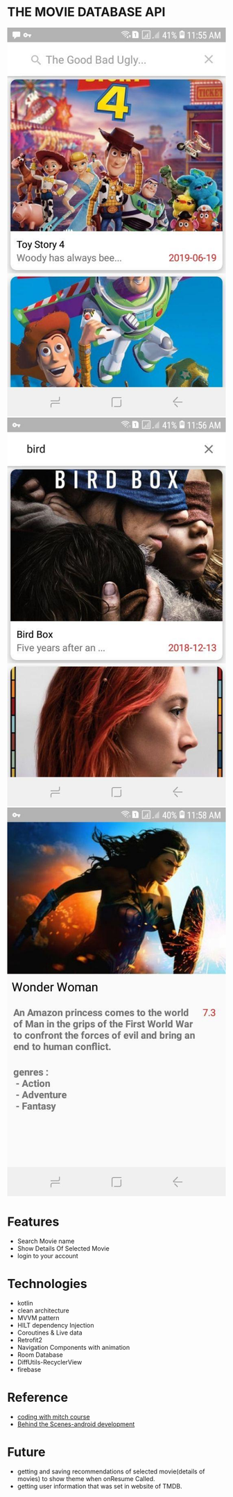 # THE MOVIE DATABASE API

  ![first page](https://github.com/nima-abdpoor/TMDB/blob/kotlin/app/src/main/res/raw/one.jpg)![second page](https://github.com/nima-abdpoor/TMDB/blob/kotlin/app/src/main/res/raw/two.jpg)
  ![third page](https://github.com/nima-abdpoor/TMDB/blob/kotlin/app/src/main/res/raw/three.jpg)

# Features
 - Search Movie name 
 - Show Details Of Selected Movie
 - login to your account
 
# Technologies
 - kotlin
 - clean architecture
 - MVVM pattern
 - HILT dependency Injection
 - Coroutines & Live data
 - Retrofit2
 - Navigation Components with animation
 - Room Database
 - DiffUtils-RecyclerView
 - firebase
 
# Reference
 - [coding with mitch course](https://codingwithmitch.com/courses/rest-api-mvvm-retrofit2/)
 - [Behind the Scenes-android development](https://classroom.udacity.com/courses/ud9012)
 

# Future
 - getting and saving recommendations of selected movie(details of movies) to show theme when onResume Called.
 - getting user information that was set in website of TMDB.

